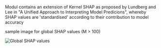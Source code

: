 Modul contains an extension of Kernel SHAP as proposed by Lundberg and Lee in "A Unified Approach to Interpreting Model Predicions", whereby SHAP values are 'standardised' according to their contribution to model accuracy

sample image for global SHAP values (M > 100)

![Global SHAP values](ShapleyLorenz/Pictures/Accuracy_score.png)

